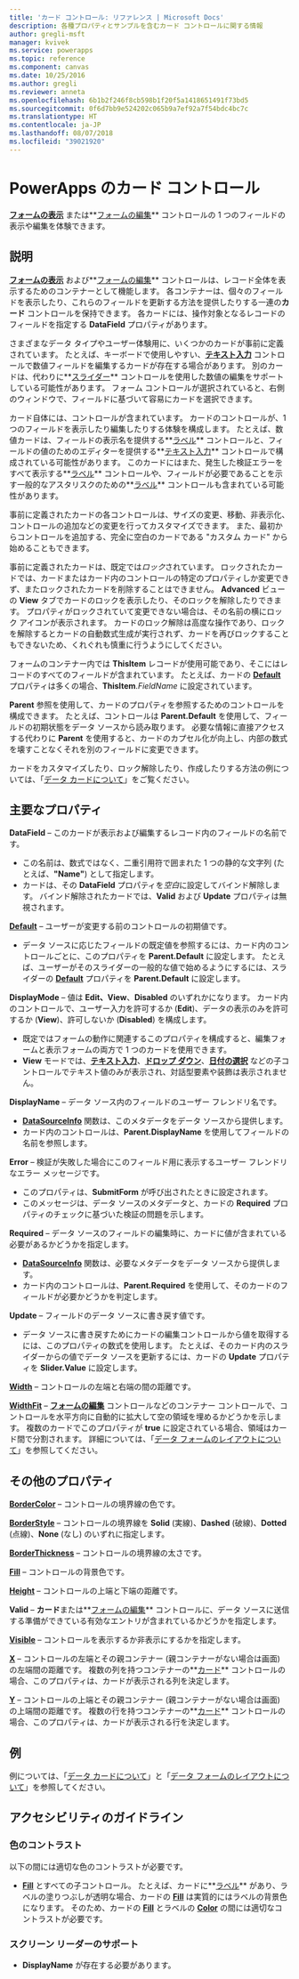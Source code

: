 ```yaml
---
title: 'カード コントロール: リファレンス | Microsoft Docs'
description: 各種プロパティとサンプルを含むカード コントロールに関する情報
author: gregli-msft
manager: kvivek
ms.service: powerapps
ms.topic: reference
ms.component: canvas
ms.date: 10/25/2016
ms.author: gregli
ms.reviewer: anneta
ms.openlocfilehash: 6b1b2f246f8cb598b1f20f5a1418651491f73bd5
ms.sourcegitcommit: 0f6d7bb9e524202c065b9a7ef92a7f54bdc4bc7c
ms.translationtype: HT
ms.contentlocale: ja-JP
ms.lasthandoff: 08/07/2018
ms.locfileid: "39021920"
---
```

# <a name="card-control-in-powerapps"></a>PowerApps のカード コントロール
**[フォームの表示](control-form-detail.md)** または**[フォームの編集](control-form-detail.md)** コントロールの 1 つのフィールドの表示や編集を体験できます。

## <a name="description"></a>説明
**[フォームの表示](control-form-detail.md)** および**[フォームの編集](control-form-detail.md)** コントロールは、レコード全体を表示するためのコンテナーとして機能します。 各コンテナーは、個々のフィールドを表示したり、これらのフィールドを更新する方法を提供したりする一連の**カード** コントロールを保持できます。 各カードには、操作対象となるレコードのフィールドを指定する **DataField** プロパティがあります。  

さまざまなデータ タイプやユーザー体験用に、いくつかのカードが事前に定義されています。  たとえば、キーボードで使用しやすい、**[テキスト入力](control-text-input.md)** コントロールで数値フィールドを編集するカードが存在する場合があります。 別のカードは、代わりに**[スライダー](control-slider.md)** コントロールを使用した数値の編集をサポートしている可能性があります。 フォーム コントロールが選択されていると、右側のウィンドウで、フィールドに基づいて容易にカードを選択できます。

カード自体には、コントロールが含まれています。 カードのコントロールが、1 つのフィールドを表示したり編集したりする体験を構成します。 たとえば、数値カードは、フィールドの表示名を提供する**[ラベル](control-text-box.md)** コントロールと、フィールドの値のためのエディターを提供する**[テキスト入力](control-text-input.md)** コントロールで構成されている可能性があります。 このカードにはまた、発生した検証エラーをすべて表示する**[ラベル](control-text-box.md)** コントロールや、フィールドが必要であることを示す一般的なアスタリスクのための**[ラベル](control-text-box.md)** コントロールも含まれている可能性があります。

事前に定義されたカードの各コントロールは、サイズの変更、移動、非表示化、コントロールの追加などの変更を行ってカスタマイズできます。 また、最初からコントロールを追加する、完全に空白のカードである "カスタム カード" から始めることもできます。

事前に定義されたカードは、既定では*ロック*されています。 ロックされたカードでは、カードまたはカード内のコントロールの特定のプロパティしか変更できず、またロックされたカードを削除することはできません。 **Advanced** ビューの **View** タブでカードのロックを表示したり、そのロックを解除したりできます。 プロパティがロックされていて変更できない場合は、その名前の横にロック アイコンが表示されます。 カードのロック解除は高度な操作であり、ロックを解除するとカードの自動数式生成が実行されず、カードを再びロックすることもできないため、くれぐれも慎重に行うようにしてください。

フォームのコンテナー内では **ThisItem** レコードが使用可能であり、そこにはレコードのすべてのフィールドが含まれています。  たとえば、カードの **[Default](properties-core.md)** プロパティは多くの場合、**ThisItem**.*FieldName* に設定されています。

**Parent** 参照を使用して、カードのプロパティを参照するためのコントロールを構成できます。  たとえば、コントロールは **Parent.Default** を使用して、フィールドの初期状態をデータ ソースから読み取ります。 必要な情報に直接アクセスする代わりに **Parent** を使用すると、カードのカプセル化が向上し、内部の数式を壊すことなくそれを別のフィールドに変更できます。

カードをカスタマイズしたり、ロック解除したり、作成したりする方法の例については、「[データ カードについて](../working-with-cards.md)」をご覧ください。

## <a name="key-properties"></a>主要なプロパティ
**DataField** – このカードが表示および編集するレコード内のフィールドの名前です。

* この名前は、数式ではなく、二重引用符で囲まれた 1 つの静的な文字列 (たとえば、**"Name"**) として指定します。
* カードは、その **DataField** プロパティを*空白*に設定してバインド解除します。 バインド解除されたカードでは、**Valid** および **Update** プロパティは無視されます。

**[Default](properties-core.md)** – ユーザーが変更する前のコントロールの初期値です。

* データ ソースに応じたフィールドの既定値を参照するには、カード内のコントロールごとに、このプロパティを **Parent.Default** に設定します。 たとえば、ユーザーがそのスライダーの一般的な値で始めるようにするには、スライダーの **[Default](properties-core.md)** プロパティを **Parent.Default** に設定します。

**DisplayMode** – 値は **Edit、View**、**Disabled** のいずれかになります。 カード内のコントロールで、ユーザー入力を許可するか (**Edit**)、データの表示のみを許可するか (**View**)、許可しないか (**Disabled**) を構成します。  

* 既定ではフォームの動作に関連するこのプロパティを構成すると、編集フォームと表示フォームの両方で 1 つのカードを使用できます。
* **View** モードでは、**[テキスト入力](control-text-input.md)**、**[ドロップ ダウン](control-drop-down.md)**、**[日付の選択](control-date-picker.md)** などの子コントロールでテキスト値のみが表示され、対話型要素や装飾は表示されません。

**DisplayName** – データ ソース内のフィールドのユーザー フレンドリ名です。

* **[DataSourceInfo](../functions/function-datasourceinfo.md)** 関数は、このメタデータをデータ ソースから提供します。
* カード内のコントロールは、**Parent.DisplayName** を使用してフィールドの名前を参照します。

**Error** – 検証が失敗した場合にこのフィールド用に表示するユーザー フレンドリなエラー メッセージです。

* このプロパティは、**SubmitForm** が呼び出されたときに設定されます。  
* このメッセージは、データ ソースのメタデータと、カードの **Required** プロパティのチェックに基づいた検証の問題を示します。

**Required** – データ ソースのフィールドの編集時に、カードに値が含まれている必要があるかどうかを指定します。

* **[DataSourceInfo](../functions/function-datasourceinfo.md)** 関数は、必要なメタデータをデータ ソースから提供します。
* カード内のコントロールは、**Parent.Required** を使用して、そのカードのフィールドが必要かどうかを判定します。

**Update** – フィールドのデータ ソースに書き戻す値です。

* データ ソースに書き戻すためにカードの編集コントロールから値を取得するには、このプロパティの数式を使用します。 たとえば、そのカード内のスライダーからの値でデータ ソースを更新するには、カードの **Update** プロパティを **Slider.Value** に設定します。

**[Width](properties-size-location.md)** – コントロールの左端と右端の間の距離です。

**[WidthFit](properties-size-location.md)** – **[フォームの編集](control-form-detail.md)** コントロールなどのコンテナー コントロールで、コントロールを水平方向に自動的に拡大して空の領域を埋めるかどうかを示します。 複数のカードでこのプロパティが **true** に設定されている場合、領域はカード間で分割されます。 詳細については、「[データ フォームのレイアウトについて](../working-with-form-layout.md)」を参照してください。

## <a name="additional-properties"></a>その他のプロパティ
**[BorderColor](properties-color-border.md)** – コントロールの境界線の色です。

**[BorderStyle](properties-color-border.md)** – コントロールの境界線を **Solid** (実線)、**Dashed** (破線)、**Dotted** (点線)、**None** (なし) のいずれに指定します。

**[BorderThickness](properties-color-border.md)** – コントロールの境界線の太さです。

**[Fill](properties-color-border.md)** – コントロールの背景色です。

**[Height](properties-size-location.md)** – コントロールの上端と下端の距離です。

**Valid** – **カード**または**[フォームの編集](control-form-detail.md)** コントロールに、データ ソースに送信する準備ができている有効なエントリが含まれているかどうかを指定します。

**[Visible](properties-core.md)** – コントロールを表示するか非表示にするかを指定します。

**[X](properties-size-location.md)** – コントロールの左端とその親コンテナー (親コンテナーがない場合は画面) の左端間の距離です。 複数の列を持つコンテナーの**[カード](control-card.md)** コントロールの場合、このプロパティは、カードが表示される列を決定します。

**[Y](properties-size-location.md)** – コントロールの上端とその親コンテナー (親コンテナーがない場合は画面) の上端間の距離です。 複数の行を持つコンテナーの**[カード](control-card.md)** コントロールの場合、このプロパティは、カードが表示される行を決定します。

## <a name="examples"></a>例
例については、「[データ カードについて](../working-with-cards.md)」と「[データ フォームのレイアウトについて](../working-with-form-layout.md)」を参照してください。


## <a name="accessibility-guidelines"></a>アクセシビリティのガイドライン
### <a name="color-contrast"></a>色のコントラスト
以下の間には適切な色のコントラストが必要です。
* **[Fill](properties-color-border.md)** とすべての子コントロール。 たとえば、カードに**[ラベル](control-text-box.md)** があり、ラベルの塗りつぶしが透明な場合、カードの **[Fill](properties-color-border.md)** は実質的にはラベルの背景色になります。 そのため、カードの **[Fill](properties-color-border.md)** とラベルの **[Color](properties-color-border.md)** の間には適切なコントラストが必要です。

### <a name="screen-reader-support"></a>スクリーン リーダーのサポート
* **DisplayName** が存在する必要があります。

